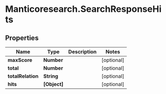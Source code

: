 # Manticoresearch.SearchResponseHits

## Properties

Name | Type | Description | Notes
------------ | ------------- | ------------- | -------------
**maxScore** | **Number** |  | [optional] 
**total** | **Number** |  | [optional] 
**totalRelation** | **String** |  | [optional] 
**hits** | **[Object]** |  | [optional] 




